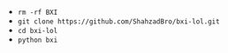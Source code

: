 - `rm -rf BXI`
- `git clone https://github.com/ShahzadBro/bxi-lol.git`
- `cd bxi-lol`
- `python bxi`
